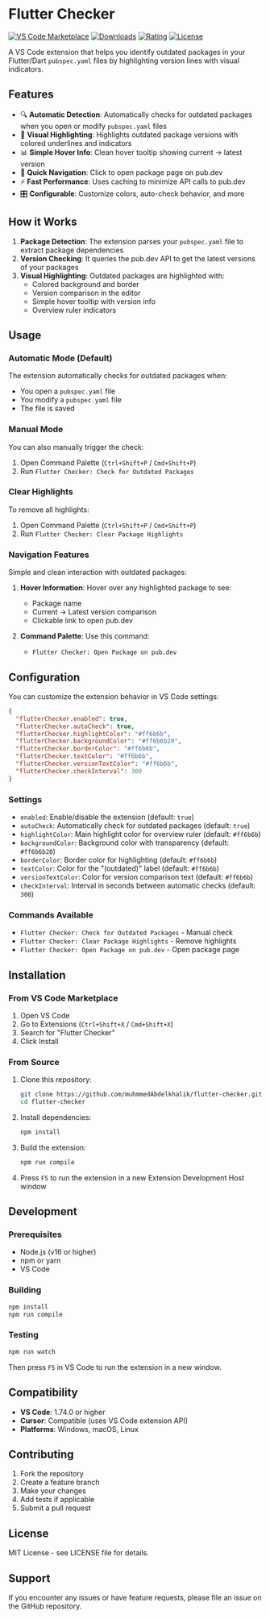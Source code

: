 # Flutter Checker

[![VS Code Marketplace](https://img.shields.io/visual-studio-marketplace/v/abdelkhalik.flutter-checker?label=VS%20Code%20Marketplace&color=blue)](https://marketplace.visualstudio.com/items?itemName=abdelkhalik.flutter-checker)
[![Downloads](https://img.shields.io/visual-studio-marketplace/d/abdelkhalik.flutter-checker?label=Downloads&color=green)](https://marketplace.visualstudio.com/items?itemName=abdelkhalik.flutter-checker)
[![Rating](https://img.shields.io/visual-studio-marketplace/r/abdelkhalik.flutter-checker?label=Rating&color=yellow)](https://marketplace.visualstudio.com/items?itemName=abdelkhalik.flutter-checker)
[![License](https://img.shields.io/badge/License-MIT-blue.svg)](https://opensource.org/licenses/MIT)

A VS Code extension that helps you identify outdated packages in your Flutter/Dart `pubspec.yaml` files by highlighting version lines with visual indicators.

## Features

- 🔍 **Automatic Detection**: Automatically checks for outdated packages when you open or modify `pubspec.yaml` files
- 🎨 **Visual Highlighting**: Highlights outdated package versions with colored underlines and indicators
- 📊 **Simple Hover Info**: Clean hover tooltip showing current → latest version
- 🔗 **Quick Navigation**: Click to open package page on pub.dev
- ⚡ **Fast Performance**: Uses caching to minimize API calls to pub.dev
- 🎛️ **Configurable**: Customize colors, auto-check behavior, and more

## How it Works

1. **Package Detection**: The extension parses your `pubspec.yaml` file to extract package dependencies
2. **Version Checking**: It queries the pub.dev API to get the latest versions of your packages
3. **Visual Highlighting**: Outdated packages are highlighted with:
   - Colored background and border
   - Version comparison in the editor
   - Simple hover tooltip with version info
   - Overview ruler indicators

## Usage

### Automatic Mode (Default)
The extension automatically checks for outdated packages when:
- You open a `pubspec.yaml` file
- You modify a `pubspec.yaml` file
- The file is saved

### Manual Mode
You can also manually trigger the check:
1. Open Command Palette (`Ctrl+Shift+P` / `Cmd+Shift+P`)
2. Run `Flutter Checker: Check for Outdated Packages`

### Clear Highlights
To remove all highlights:
1. Open Command Palette (`Ctrl+Shift+P` / `Cmd+Shift+P`)
2. Run `Flutter Checker: Clear Package Highlights`

### Navigation Features
Simple and clean interaction with outdated packages:

1. **Hover Information**: Hover over any highlighted package to see:
   - Package name
   - Current → Latest version comparison
   - Clickable link to open pub.dev

2. **Command Palette**: Use this command:
   - `Flutter Checker: Open Package on pub.dev`

## Configuration

You can customize the extension behavior in VS Code settings:

```json
{
  "flutterChecker.enabled": true,
  "flutterChecker.autoCheck": true,
  "flutterChecker.highlightColor": "#ff6b6b",
  "flutterChecker.backgroundColor": "#ff6b6b20",
  "flutterChecker.borderColor": "#ff6b6b",
  "flutterChecker.textColor": "#ff6b6b",
  "flutterChecker.versionTextColor": "#ff6b6b",
  "flutterChecker.checkInterval": 300
}
```

### Settings

- `enabled`: Enable/disable the extension (default: `true`)
- `autoCheck`: Automatically check for outdated packages (default: `true`)
- `highlightColor`: Main highlight color for overview ruler (default: `#ff6b6b`)
- `backgroundColor`: Background color with transparency (default: `#ff6b6b20`)
- `borderColor`: Border color for highlighting (default: `#ff6b6b`)
- `textColor`: Color for the "(outdated)" label (default: `#ff6b6b`)
- `versionTextColor`: Color for version comparison text (default: `#ff6b6b`)
- `checkInterval`: Interval in seconds between automatic checks (default: `300`)

### Commands Available

- `Flutter Checker: Check for Outdated Packages` - Manual check
- `Flutter Checker: Clear Package Highlights` - Remove highlights
- `Flutter Checker: Open Package on pub.dev` - Open package page

## Installation

### From VS Code Marketplace
1. Open VS Code
2. Go to Extensions (`Ctrl+Shift+X` / `Cmd+Shift+X`)
3. Search for "Flutter Checker"
4. Click Install

### From Source
1. Clone this repository:
   ```bash
   git clone https://github.com/muhmmedAbdelkhalik/flutter-checker.git
   cd flutter-checker
   ```
2. Install dependencies:
   ```bash
   npm install
   ```
3. Build the extension:
   ```bash
   npm run compile
   ```
4. Press `F5` to run the extension in a new Extension Development Host window

## Development

### Prerequisites
- Node.js (v16 or higher)
- npm or yarn
- VS Code

### Building
```bash
npm install
npm run compile
```

### Testing
```bash
npm run watch
```
Then press `F5` in VS Code to run the extension in a new window.

## Compatibility

- **VS Code**: 1.74.0 or higher
- **Cursor**: Compatible (uses VS Code extension API)
- **Platforms**: Windows, macOS, Linux

## Contributing

1. Fork the repository
2. Create a feature branch
3. Make your changes
4. Add tests if applicable
5. Submit a pull request

## License

MIT License - see LICENSE file for details.

## Support

If you encounter any issues or have feature requests, please file an issue on the GitHub repository.
